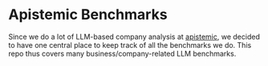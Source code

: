 # Apistemic Benchmarks

Since we do a lot of LLM-based company analysis at [apistemic](https://apistemic.com),
we decided to have one central place to keep track of all the benchmarks we do.
This repo thus covers many business/company-related LLM benchmarks.
